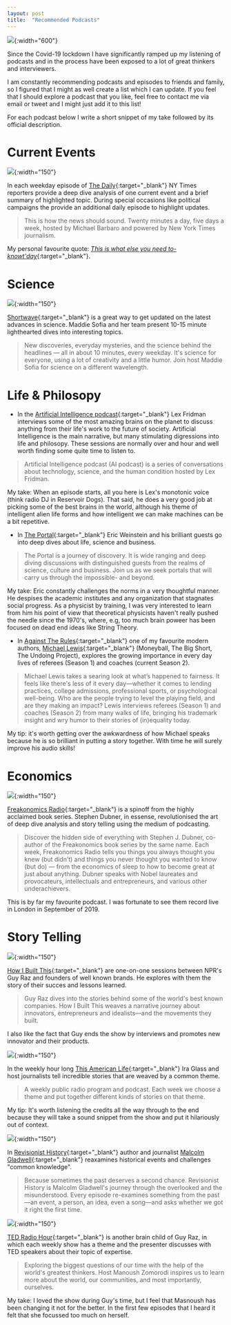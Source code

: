 ```yaml
---
layout: post
title:  "Recommended Podcasts"
---
```


![](https://upload.wikimedia.org/wikipedia/commons/5/5f/Girl_listening_to_radio.gif){:width="600"}


Since the Covid-19 lockdown I have significantly ramped up my listening of podcasts 
and in the process have been exposed to a lot of great thinkers and interviewers.  

I am constantly recommending podcasts and episodes to friends and family, so I figured that I might as well create a list which I can update.  If you feel that I should explore a podcast that you like, feel free to contact me via email or tweet and I might just add it to this list!  

For each podcast below I write a short snippet of my take followed by its official description.  

# Current Events  


![](https://upload.wikimedia.org/wikipedia/en/b/b7/The_Daily_logo.jpg){:width="150"}

In each weekday episode of [The Daily](https://www.nytimes.com/column/the-daily){:target="_blank"} NY Times reporters provide a deep dive analysis of one current event and a brief summary of highlighted topic. During special occasions like political campaigns the provide an additional daily episode to highlight updates.  
> This is how the news should sound. Twenty minutes a day, five days a week, hosted by Michael Barbaro and powered by New York Times journalism.    

My personal favourite quote: [*This is what else you need to-knowt'day*](https://www.nytimes.com/2020/01/24/podcasts/daily-newsletter-host-whisperer.html){:target="_blank"}.  


# Science  


![](https://upload.wikimedia.org/wikipedia/commons/d/d7/National_Public_Radio_logo.svg){:width="150"}

[Shortwave](https://www.npr.org/podcasts/510351/short-wave){:target="_blank"} is a great way to get updated on the latest advances in science. Maddie Sofia and her team present 10-15 minute lighthearted dives into interesting topics. 
> New discoveries, everyday mysteries, and the science behind the headlines — all in about 10 minutes, every weekday. It's science for everyone, using a lot of creativity and a little humor. Join host Maddie Sofia for science on a different wavelength.  


# Life & Philosopy 
* In the [Artificial Intelligence podcast](https://lexfridman.com/ai/){:target="_blank"} Lex Fridman interviews some of the most amazing brains on the planet to discuss anything from their life's work to the future of society. Artificial Intelligence is the main narrative, but many stimulating digressions into life and philosopy. These sessions are normally over and hour and well worth finding some quite time to listen to.  
> Artificial Intelligence podcast (AI podcast) is a series of conversations about technology, science, and the human condition hosted by Lex Fridman.

My take: When an episode starts, all you here is Lex's monotonic voice (think radio DJ in Reservoir Dogs). That said, he does a very good job at picking some of the best brains in the world, although his theme of intelligent alien life forms and how intelligent we can make machines can be a bit repetitive. 


* In [The Portal](https://theportal.wiki/wiki/Main_Page){:target="_blank"} Eric Weinstein and his brilliant guests go into deep dives about life, science and business.   
> The Portal is a journey of discovery. It is wide ranging and deep diving discussions with distinguished guests from the realms of science, culture and business. Join us as we seek portals that will carry us through the impossible- and beyond.  

My take: Eric constantly challenges the norms in a very thoughtful manner. He despises the academic institutes and any organization that stagnates social progress. As a physicist by training, I was very interested to learn from him his point of view that theoretical physicists haven't really pushed the needle since the 1970's, where, e.g, too much brain poweer has been focused on dead end ideas like String Theory.  


* In [Against The Rules](https://atrpodcast.com/){:target="_blank"} one of my favourite modern authors, [Michael Lewis](https://en.wikipedia.org/wiki/Michael_Lewis){:target="_blank"} (Moneyball, The Big Short, The Undoing Project), explores the growing importance in every day lives of referees (Season 1) and coaches (current Season 2). 

> Michael Lewis takes a searing look at what’s happened to fairness. It feels like there's less of it every day—whether it comes to lending practices, college admissions, professional sports, or psychological well-being. Who are the people trying to level the playing field, and are they making an impact? Lewis interviews referees (Season 1) and coaches (Season 2) from many walks of life, bringing his trademark insight and wry humor to their stories of (in)equality today. 

My tip: it's worth getting over the awkwardness of how Michael speaks because he is so brilliant in putting a story together. With time he will surely improve his audio skills!



# Economics 


![](https://upload.wikimedia.org/wikipedia/en/c/c9/Freakonomics_Radio.jpg){:width="150"}

[Freakonomics Radio](https://freakonomics.com/archive/){:target="_blank"} is a spinoff from the highly acclaimed book series. Stephen Dubner, in essense, revolutionised the art of deep dive analysis and story telling using the medium of podcasting.   
> Discover the hidden side of everything with Stephen J. Dubner, co-author of the Freakonomics book series by the same name. Each week, Freakonomics Radio tells you things you always thought you knew (but didn’t) and things you never thought you wanted to know (but do) — from the economics of sleep to how to become great at just about anything. Dubner speaks with Nobel laureates and provocateurs, intellectuals and entrepreneurs, and various other underachievers.  

This is by far my favourite podcast. I was fortunate to see them record live in London in September of 2019.  

# Story Telling    


![](https://upload.wikimedia.org/wikipedia/en/b/b0/NPR_How_I_Built_This_cover_art.jpg){:width="150"} 

[How I Built This](https://www.npr.org/podcasts/510313/how-i-built-this){:target="_blank"} are one-on-one sessions between NPR's Guy Raz and founders of well known brands. He explores with them the story of their succes and lessons learned.    
> Guy Raz dives into the stories behind some of the world's best known companies. How I Built This weaves a narrative journey about innovators, entrepreneurs and idealists—and the movements they built.   

I also like the fact that Guy ends the show by interviews and promotes new innovator and their products.  


![](https://upload.wikimedia.org/wikipedia/commons/8/8a/Thisamericanlife-wbez.png){:width="150"} 


In the weekly hour long [This American Life](https://www.thisamericanlife.org/){:target="_blank"} Ira Glass and host journalists tell incredible stories that are weaved by a common theme.     
> A weekly public radio program and podcast. Each week we choose a theme and put together different kinds of stories on that theme.  

My tip: It's worth listening the credits all the way through to the end because they will take a sound snippet from the show and put it hilariously out of context. 


![](https://upload.wikimedia.org/wikipedia/en/a/ac/Revisionist_History_logo.jpg){:width="150"} 

In [Revisionist History](http://revisionisthistory.com/){:target="_blank"} author and journalist [Malcolm Gladwell](https://en.wikipedia.org/wiki/Malcolm_Gladwell){:target="_blank"} reaxamines historical events and challenges "common knowledge".

> Because sometimes the past deserves a second chance. Revisionist History is Malcolm Gladwell's journey through the overlooked and the misunderstood. Every episode re-examines something from the past—an event, a person, an idea, even a song—and asks whether we got it right the first time.


![](https://upload.wikimedia.org/wikipedia/commons/d/d7/National_Public_Radio_logo.svg){:width="150"} 
  
[TED Radio Hour](https://www.npr.org/podcasts/510298/ted-radio-hour){:target="_blank"} is another brain child of Guy Raz, in which each weekly show has a theme and the presenter discusses with TED speakers about their topic of expertise. 

> Exploring the biggest questions of our time with the help of the world's greatest thinkers. Host Manoush Zomorodi inspires us to learn more about the world, our communities, and most importantly, ourselves.  

My take: I loved the show during Guy's time, but I feel that Masnoush has been changing it not for the better. In the first few episodes that I heard it felt that she focussed too much on herself.  











